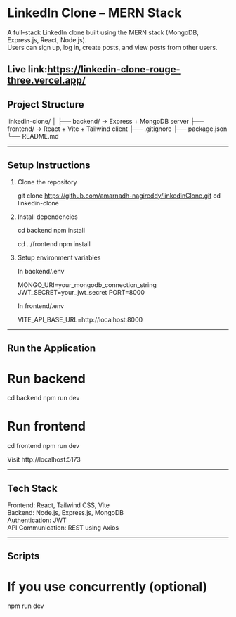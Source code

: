 # LinkedIn Clone – MERN Stack

A full-stack LinkedIn clone built using the MERN stack (MongoDB, Express.js, React, Node.js).  
Users can sign up, log in, create posts, and view posts from other users.

Live link:https://linkedin-clone-rouge-three.vercel.app/
------------------------------------------
Project Structure
------------------------------------------

linkedin-clone/
│
├── backend/        -> Express + MongoDB server
├── frontend/       -> React + Vite + Tailwind client
├── .gitignore
├── package.json
└── README.md

------------------------------------------
Setup Instructions
------------------------------------------

1. Clone the repository

   git clone https://github.com/amarnadh-nagireddy/linkedinClone.git
   cd linkedin-clone

2. Install dependencies

   cd backend
   npm install

   cd ../frontend
   npm install

3. Setup environment variables

   In backend/.env

   MONGO_URI=your_mongodb_connection_string
   JWT_SECRET=your_jwt_secret
   PORT=8000

   In frontend/.env

   VITE_API_BASE_URL=http://localhost:8000

------------------------------------------
Run the Application
------------------------------------------

# Run backend
cd backend
npm run dev

# Run frontend
cd frontend
npm run dev

Visit http://localhost:5173

------------------------------------------
Tech Stack
------------------------------------------

Frontend: React, Tailwind CSS, Vite  
Backend: Node.js, Express.js, MongoDB  
Authentication: JWT  
API Communication: REST using Axios

------------------------------------------
Scripts
------------------------------------------

# If you use concurrently (optional)
npm run dev
